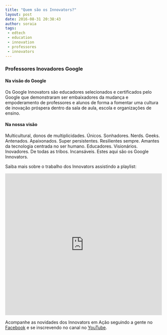 ```yaml
---
title: "Quem são os Innovators?"
layout: post
date: 2016-08-31 20:38:43
author: soraia
tags: 
 - edtech 
 - education 
 - innovation
 - professores
 - innovators
---
```


### Professores Inovadores Google

#### Na visão do Google

Os Google Innovators são educadores selecionados e certificados pelo Google que demonstraram ser embaixadores da mudança e empoderamento de professores e alunos de forma a fomentar uma cultura de inovação próspera dentro da sala de aula, escola e organizações de ensino.

#### Na nossa visão

Multicultural, donos de multiplicidades. Únicos. Sonhadores. Nerds. Geeks. Antenados. Apaixonados. Super persistentes. Resilientes sempre. Amantes da tecnologia centrada no ser humano. Educadores. Visionários. Inovadores. De todas as tribos. Incansáveis. Estes aqui são os Google Innovators.

Saiba mais sobre o trabalho dos Innovators assistindo a playlist:

<iframe 
  width="100%" 
  height="455" 
  src="https://www.youtube.com/embed/Od8ODCb21jc?list=PLBXpnsR1Z9bAqBO2VEi4eT5L0dkJO_YMq&amp;showinfo=0" 
  frameborder="0" 
  allowfullscreen>
</iframe>

Acompanhe as novidades dos Innovators em Ação seguindo a gente no [Facebook](https://www.facebook.com/innovatorsbr/) e se inscrevendo no canal no [YouTube](https://www.youtube.com/channel/UCC_3J1-F5Jj9t0dikFSS5bw). 